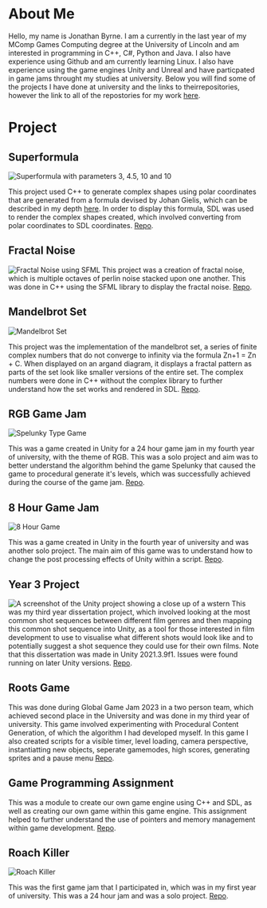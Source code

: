 # About Me
Hello, my name is Jonathan Byrne. I am a currently in the last year of my MComp Games Computing degree at the University of Lincoln and am interested in programming in C++, C#, Python and Java. I also have experience using Github and am currently learning Linux. I also have experience using the game engines Unity and Unreal and have particpated in game jams throught my studies at university. Below you will find some of the projects I have done at university and the links to theirrepositories, however the link to all of the repostories for my work [here](https://github.com/JonBYR).

# Project

## Superformula
![Superformula with parameters 3, 4.5, 10 and 10](/assets/SuperformulaWeb.png)

This project used C++ to generate complex shapes using polar coordinates that are generated from a formula devised by Johan Gielis, which can be described in my depth [here](https://en.wikipedia.org/wiki/Superformula). In order to display this formula, SDL was used to render the complex shapes created, which involved converting from polar coordinates to SDL coordinates. [Repo](https://github.com/JonBYR/Superformula).

## Fractal Noise

![Fractal Noise using SFML](/assets/Fractal.png)
This project was a creation of fractal noise, which is multiple octaves of perlin noise stacked upon one another. This was done in C++ using the SFML library to display the fractal noise. [Repo](https://github.com/JonBYR/Fractal-Noise).

## Mandelbrot Set
![Mandelbrot Set](/assets/Mandelbrot.png)

This project was the implementation of the mandelbrot set, a series of finite complex numbers that do not converge to infinity via the formula Zn+1 = Zn + C. When displayed on an argand diagram, it displays a fractal pattern as parts of the set look like smaller versions of the entire set. The complex numbers were done in C++ without the complex library to further understand how the set works and rendered in SDL. [Repo](https://github.com/JonBYR/MandelbrotSet).

## RGB Game Jam
![Spelunky Type Game](/assets/RGBGameScreenshot.png)

This was a game created in Unity for a 24 hour game jam in my fourth year of university, with the theme of RGB. This was a solo project and aim was to better understand the algorithm behind the game Spelunky that caused the game to procedural generate it's levels, which was successfully achieved during the course of the game jam. [Repo](https://github.com/JonBYR/RGB-Game-Jam).

## 8 Hour Game Jam
![8 Hour Game](/assets/8HourGameJam2023.png)

This was a game created in Unity in the fourth year of university and was another solo project. The main aim of this game was to understand how to change the post processing effects of Unity within a script. [Repo](https://github.com/JonBYR/8HourGameJam2023/tree/main).

## Year 3 Project

![A screenshot of the Unity project showing a close up of a wstern](/assets/Year3Project.png)
This was my third year dissertation project, which involved looking at the most common shot sequences between different film genres and then mapping this common shot sequence into Unity, as a tool for those interested in film development to use to visualise what different shots would look like and to potentially suggest a shot sequence they could use for their own films. Note that this dissertation was made in Unity 2021.3.9f1. Issues were found running on later Unity versions. [Repo](https://github.com/JonBYR/Year3Project).

## Roots Game
This was done during Global Game Jam 2023 in a two person team, which achieved second place in the University and was done in my third year of university. This game involved experimenting with Procedural Content Generation, of which the algorithm I had developed myself. In this game I also created scripts for a visible timer, level loading, camera perspective, instantiatting new objects, seperate gamemodes, high scores, generating sprites and a pause menu [Repo](https://github.com/JonBYR/RootsGame/tree/main).

## Game Programming Assignment
This was a module to create our own game engine using C++ and SDL, as well as creating our own game within this game engine. This assignment helped to further understand the use of pointers and memory management within game development. [Repo](https://github.com/JonBYR/GameProgrammingAssignment).

## Roach Killer
![Roach Killer](/assets/RoachKiller.png)

This was the first game jam that I participated in, which was in my first year of university. This was a 24 hour jam and was a solo project. [Repo](https://github.com/JonBYR/Roach-Killer).
